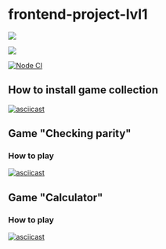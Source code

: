 # frontend-project-lvl1

<a href="https://codeclimate.com/github/codeclimate/codeclimate/maintainability"><img src="https://api.codeclimate.com/v1/badges/a99a88d28ad37a79dbf6/maintainability" /></a>

<a href="https://codeclimate.com/github/codeclimate/codeclimate/test_coverage"><img src="https://api.codeclimate.com/v1/badges/a99a88d28ad37a79dbf6/test_coverage" /></a>

[![Node CI](https://github.com/vbuzivskoy/frontend-project-lvl1/workflows/Node%20CI/badge.svg)](https://github.com/vbuzivskoy/frontend-project-lvl1/actions)


## How to install game collection

[![asciicast](https://asciinema.org/a/U91OhNRfd5rtpjjiu3P192z3K.svg)](https://asciinema.org/a/U91OhNRfd5rtpjjiu3P192z3K)

## Game "Checking parity"

### How to play

[![asciicast](https://asciinema.org/a/2PTeUuAE30Er5xQIBoB9ogDsW.svg)](https://asciinema.org/a/2PTeUuAE30Er5xQIBoB9ogDsW)

## Game "Calculator"

### How to play

[![asciicast](https://asciinema.org/a/GMuIqMeNxv6E76vaHvQt06buX.svg)](https://asciinema.org/a/GMuIqMeNxv6E76vaHvQt06buX)